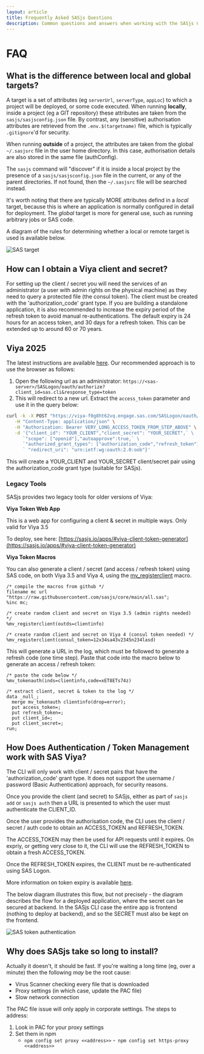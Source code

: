 ```yaml
---
layout: article
title: Frequently Asked SASjs Questions
description: Common questions and answers when working with the SASjs Command Line Interface
---
```


# FAQ

## What is the difference between local and global targets?

A target is a set of attributes (eg `serverUrl`, `serverType`, `appLoc`) to which a project will be deployed, or some code executed. When running **locally**, inside a project (eg a GIT repository) these attributes are taken from the `sasjs/sasjsconfig.json` file.  By contrast, any (sensitive) authorisation attributes are retrieved from the `.env.$(targetname)` file, which is typically `.gitignore`'d for security.

When running **outside** of a project, the attributes are taken from the global `~/.sasjsrc` file in the user home directory. In this case, authorisation details are also stored in the same file (authConfig).

The `sasjs` command will "discover" if it is inside a local project by the presence of a `sasjs/sasjsconfig.json` file in the current, or any of the parent directories. If not found, then the `~/.sasjsrc` file will be searched instead.

It's worth noting that there are typically MORE attributes defind in a _local_ target, because this is where an application is normally configured in detail for deployment. The _global_ target is more for general use, such as running arbitrary jobs or SAS code.

A diagram of the rules for determining whether a local or remote target is used is available below.

<!-- source: https://excalidraw.com/#room=0e0163e79c486da603dd,OrjYfbOmt6OTc64ND7Qf6Q -->

![SAS target](/img/targetBehaviour.svg)

## How can I obtain a Viya client and secret?

For setting up the client / secret you will need the services of an administrator (a user with admin rights on the physical machine) as they need to query a protected file (the consul token). The client must be created with the 'authorization_code' grant type.  If you are building a standalone application, it is also recommended to increase the expiry period of the refresh token to avoid manual re-authentications.  The default expiry is 24 hours for an access token, and 30 days for a refresh token. This can be extended up to around 60 or 70 years.

## Viya 2025

The latest instructions are available [here](https://developer.sas.com/docs/rest-apis/getting-started/authentication).  Our recommended approach is to use the browser as follows:

1.  Open the following url as an administrator:  `https://<sas-server>/SASLogon/oauth/authorize?client_id=sas.cli&response_type=token`
2.  This will redirect to a new url.  Extract the `access_token` parameter and use it in the query below:


```bash
curl -k -X POST "https://viya-f0g8ht62vq.engage.sas.com/SASLogon/oauth/clients" \
   -H "Content-Type: application/json" \
   -H "Authorization: Bearer VERY_LONG_ACCESS_TOKEN_FROM_STEP_ABOVE" \
   -d '{"client_id": "YOUR_CLIENT","client_secret": "YOUR_SECRET",` \
      `"scope": ["openid"],"autoapprove":true,` \
      `"authorized_grant_types": ["authorization_code","refresh_token"],` \
      ` "redirect_uri": "urn:ietf:wg:oauth:2.0:oob"}'
```

This will create a YOUR_CLIENT and YOUR_SECRET client/secret pair using the authorization_code grant type (suitable for SASjs).

### Legacy Tools

SASjs provides two legacy tools for older versions of Viya:

**Viya Token Web App**

This is a web app for configuring a client & secret in multiple ways.  Only valid for Viya 3.5

To deploy, see here: [https://sasjs.io/apps/#viya-client-token-generator](https://sasjs.io/apps/#viya-client-token-generator)

**Viya Token Macros**

You can also generate a client / secret (and access / refresh token) using SAS code, on both Viya 3.5 and Viya 4, using the [mv_registerclient](https://core.sasjs.io/mv__registerclient_8sas.html) macro.

```sas
/* compile the macros from github */
filename mc url "https://raw.githubusercontent.com/sasjs/core/main/all.sas";
%inc mc;

/* create random client and secret on Viya 3.5 (admin rights needed) */
%mv_registerclient(outds=clientinfo)

/* create random client and secret on Viya 4 (consul token needed) */
%mv_registerclient(consul_token=12x34sa43v2345n234lasd)
```

This will generate a URL in the log, which must be followed to generate a refresh code (one time step). Paste that code into the macro below to generate an access / refresh token:

```
/* paste the code below */
%mv_tokenauth(inds=clientinfo,code=xET8ETs74z)

/* extract client, secret & token to the log */
data _null_;
  merge mv_tokenauth clientinfo(drop=error);
  put access_token=;
  put refresh_token=;
  put client_id=;
  put client_secret=;
run;

```

## How Does Authentication / Token Management work with SAS Viya?

The CLI will only work with client / secret pairs that have the 'authorization_code' grant type. It does not support the username / password (Basic Authentication) approach, for security reasons.

Once you provide the client (and secret) to SASjs, either as part of `sasjs add` or `sasjs auth` then a URL is presented to which the user must authenticate the CLIENT_ID.

Once the user provides the authorisation code, the CLI uses the client / secret / auth code to obtain an ACCESS_TOKEN and REFRESH_TOKEN.

The ACCESS_TOKEN may then be used for API requests until it expires. On expriy, or getting very close to it, the CLI will use the REFRESH_TOKEN to obtain a fresh ACCESS_TOKEN.

Once the REFRESH_TOKEN expires, the CLIENT must be re-authenticated using SAS Logon.

More information on token expiry is available [here](https://communities.sas.com/t5/SAS-Communities-Library/Tuning-the-authentication-timeout-for-long-running-jobs/ta-p/834148).

The below diagram illustrates this flow, but not precisely - the diagram describes the flow for a deployed application, where the secret can be secured at backend.  In the SASjs CLI case the entire app is frontend (nothing to deploy at backend), and so the SECRET must also be kept on the frontend.

<!-- source: https://lucid.app/lucidchart/e5ff1d2a-9d6a-4ae5-a990-a2a036d792f3/edit?page=O3h49Ot7ObFc# -->

![SAS token authentication](/img/tokenmanagementsasviya.svg)

## Why does SASjs take so long to install?

Actually it doesn't, it should be fast.  If you're waiting a long time (eg, over a minute) then the following _may_ be the root cause:

* Virus Scanner checking every file that is downloaded
* Proxy settings (in which case, update the PAC file)
* Slow network connection

The PAC file issue will only apply in corporate settings.  The steps to address:

1. Look in PAC for your proxy settings
2. Set them in npm
    - `npm config set proxy <<address>>`
    -` npm config set https-proxy <<address>>`
